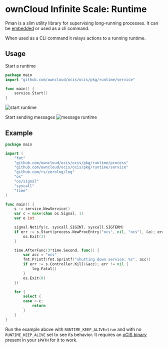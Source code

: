 # ownCloud Infinite Scale: Runtime

Pman is a slim utility library for supervising long-running processes. It can be [embedded](https://github.com/owncloud/OCIS/blob/ea2a2b328e7261ed72e65adf48359c0a44e14b40/OCIS/pkg/runtime/runtime.go#L84) or used as a cli command.

When used as a CLI command it relays actions to a running runtime.

## Usage

Start a runtime

```go
package main
import "github.com/owncloud/ocis/ocis/pkg/runtime/service"

func main() {
    service.Start()
}
```
![start runtime](https://imgur.com/F67hgQk.gif)

Start sending messages
![message runtime](https://imgur.com/O71RlsJ.gif)

## Example

```go
package main

import (
	"fmt"
	"github.com/owncloud/ocis/ocis/pkg/runtime/process"
	"github.com/owncloud/ocis/ocis/pkg/runtime/service"
	"github.com/rs/zerolog/log"
	"os"
	"os/signal"
	"syscall"
	"time"
)

func main() {
	s := service.NewService()
	var c = make(chan os.Signal, 1)
	var o int

	signal.Notify(c, syscall.SIGINT, syscall.SIGTERM)
	if err := s.Start(process.NewProcEntry("ocs", nil, "ocs"), &o); err != nil {
		os.Exit(1)
	}

	time.AfterFunc(3*time.Second, func() {
		var acc = "ocs"
		fmt.Printf(fmt.Sprintf("shutting down service: %s", acc))
		if err := s.Controller.Kill(&acc); err != nil {
			log.Fatal()
		}
		os.Exit(0)
	})

	for {
		select {
		case <-c:
			return
		}
	}
}
```

Run the example above with `RUNTIME_KEEP_ALIVE=true` and with no `RUNTIME_KEEP_ALIVE` set to see its behavior. It requires an [oCIS binary](https://github.com/owncloud/ocis/releases) present in your `$PATH` for it to work.
